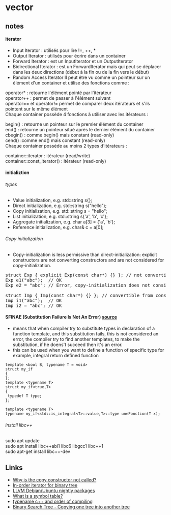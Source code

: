 # vector
## notes
#### iterator
- Input Iterator : utilisés pour lire !=, ++, *</br>
- Output Iterator : utilisés pour écrire dans un container </br>
- Forward Iterator : est un InputIterator et un OutputIterator</br>
- Bidirectional Iterator : est un ForwardIterator mais qui peut se déplacer dans les deux directions (début à la fin ou de la fin vers le début)</br>
- Random Access Iterator
Il peut être vu comme un pointeur sur un élément d'un container et utilise des fonctions comme :

operator* : retourne l'élément pointé par l'itérateur</br>
operator++ : permet de passer à l'élément suivant</br>
operator== et operator!= permet de comparer deux itérateurs et s'ils pointent sur le même élément<br/>
Chaque container possède 4 fonctions à utiliser avec les itérateurs :

begin() : retourne un pointeur sur le premier élément du container</br>
end() : retourne un pointeur situé après le dernier élément du container</br> 
cbegin() : comme begin() mais constant (read-only)</br>
cend() :comme end() mais constant (read-only)</br>
Chaque container possède au moins 2 types d'itérateurs :

container::iterator : itérateur (read/write)</br>
container::const_iterator() : itérateur (read-only)</br> 

#### initializtion
###### types
- Value initialization, e.g. std::string s{};</br>
- Direct initialization, e.g. std::string s("hello");</br>
- Copy initialization, e.g. std::string s = "hello";</br>
- List initialization, e.g. std::string s{'a', 'b', 'c'};</br>
- Aggregate initialization, e.g. char a[3] = {'a', 'b'};</br>
- Reference initialization, e.g. char& c = a[0];</br>
###### Copy initialization
- Copy-initialization is less permissive than direct-initialization: explicit constructors are not converting constructors and are not considered for copy-initialization.<br>
<div dir="ltr" class="mw-geshi" style="text-align: left;"><div class="cpp source-cpp"><pre class="de1"><span class="kw1">struct</span> Exp <span class="br0">{</span> <span class="kw1">explicit</span> Exp<span class="br0">(</span><span class="kw4">const</span> <span class="kw4">char</span><span class="sy2">*</span><span class="br0">)</span> <span class="br0">{</span><span class="br0">}</span> <span class="br0">}</span><span class="sy4">;</span> <span class="co1">// not convertible from const char*</span>
Exp e1<span class="br0">(</span><span class="st0">"abc"</span><span class="br0">)</span><span class="sy4">;</span>  <span class="co1">// OK</span>
Exp e2 <span class="sy1">=</span> <span class="st0">"abc"</span><span class="sy4">;</span> <span class="co1">// Error, copy-initialization does not consider explicit constructor</span>
&nbsp;
<span class="kw1">struct</span> Imp <span class="br0">{</span> Imp<span class="br0">(</span><span class="kw4">const</span> <span class="kw4">char</span><span class="sy2">*</span><span class="br0">)</span> <span class="br0">{</span><span class="br0">}</span> <span class="br0">}</span><span class="sy4">;</span> <span class="co1">// convertible from const char*</span>
Imp i1<span class="br0">(</span><span class="st0">"abc"</span><span class="br0">)</span><span class="sy4">;</span>  <span class="co1">// OK</span>
Imp i2 <span class="sy1">=</span> <span class="st0">"abc"</span><span class="sy4">;</span> <span class="co1">// OK</span></pre></div></div>

#### SFINAE (Substitution Failure Is Not An Error) [source](http://yunes.informatique.univ-paris-diderot.fr/wp-content/uploads/cours/LOA/2019/128-Idiomes.pdf)
- means that when compiler try to substitute types in declaration of a function template, and this substitution fails, this is not considered an error, the compiler try to find another templates, to make the substitution, if he doens't succeed then it's an error.
- this can be used when you want to define a function of specific type for example, integral return defined function
```
template <bool B, typename T = void>
struct my_if 
{
};
template <typename T>
struct my_if<true,T> 
{
 typedef T type;
};
```

```
template <typename T>
typename my_if<std::is_integral<T>::value,T>::type uneFonction(T x);
```
###### install libc++
sudo apt update<br>
sudo apt install libc++abi1 libc6 libgcc1 libc++1</br>
sudo apt-get install libc++-dev



## Links
- [Why is the copy constructor not called?](https://stackoverflow.com/questions/3663506/why-is-the-copy-constructor-not-called)
- [In-order iterator for binary tree](https://stackoverflow.com/questions/12850889/in-order-iterator-for-binary-tree)
- [LLVM Debian/Ubuntu nightly packages](https://apt.llvm.org/)
- [What is a symbol table?](https://stackoverflow.com/questions/69112/what-is-a-symbol-table)
- [typename c++ and order of compiling](https://stackoverflow.com/questions/59225508/typename-c-and-order-of-compiling)
- [Binary Search Tree - Copying one tree into another tree](https://stackoverflow.com/questions/40969075/binary-search-tree-copying-one-tree-into-another-tree)
